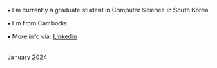 
•  I’m currently a graduate student in Computer Science in South Korea.

•  I'm from Cambodia.

•  More info via:  <a href="https://linkedin.com/in/dimangchhol"> Linkedin
</a>

<br>
January 2024

